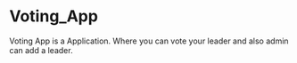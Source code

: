 # Voting_App
Voting App is a Application. Where you can vote your leader and also admin can add a leader.
